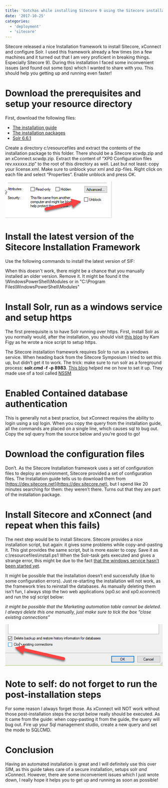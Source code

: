 ```yaml
---
title: 'Gotchas while installing Sitecore 9 using the Sitecore installation framework'
date: '2017-10-25'
categories:
  - 'deployment'
  - 'sitecore'
---
```


Sitecore released a nice Installation framework to install Sitecore, xConnect and configure Solr. I used this framework already a few times (on a few machines and it turned out that I am very proficient in breaking things. Especially Sitecore 9). During this installation I faced some inconvenient issues (and found out some tips) which I wanted to share with you. This should help you getting up and running even faster!

# Download the prerequisites and setup your resource directory

First, download the following files:

- [The installation guide](https://dev.sitecore.net/~/media/CBD83D3FE7CA470297CAA7807D1DB296.ashx)
- [The installation packages](https://dev.sitecore.net/~/media/CB45E46E57C34573B07F106D6991720A.ashx)
- [Solr 6.6.1](http://archive.apache.org/dist/lucene/solr/6.6.1/solr-6.6.1.zip)

Create a directory c:\\resourcefiles and extract the contents of the installation package to this folder. There should be a Sitecore scwdp.zip and an xConnect.scwdp.zip. Extract the content of “XP0 Configuration files rev.xxxxxx.zip” to the root of this directory as well. Last but not least: copy your license.xml. Make sure to unblock your xml and zip-files. Right click on each file and select “Properties”. Enable unblock and press OK.

![](images/img_59f0e8fc0518b.png)

# Install the latest version of the Sitecore Installation Framework

Use the following commands to install the latest version of SIF:

<script src="https://gist.github.com/BasLijten/cf4dfd48bbb25eb93918f16ab220bca7.js"></script>

When this doesn't work, there might be a chance that you manually installed an older version. Remove it. It might be found it the <userdirectory>\\WindowsPowerShell\\Modules or in "C:\\Program Files\\WindowsPowerShell\\Modules"

# Install Solr, run as a windows service and setup https

The first prerequisite is to have Solr running over https. First, install Solr as you normally would, after the installation, you should visit [this blog](https://kamsar.net/index.php/2017/10/Quickly-add-SSL-to-Solr/) by Kam Figy as he wrote a nice script to setup https.

The Sitecore installation framework requires Solr to run as a windows service. When heading back from the Sitecore Symposium I tried to set this up, but didn’t get it to work. The trick: make sure to run solr as a foreground process: **solr.cmd -f -p 8983**. [This blog](https://www.norconex.com/how-to-run-solr5-as-a-service-on-windows/) helped me on how to set it up. They made use of a tool called [NSSM](https://nssm.cc/download)

# Enabled Contained database authentication

This is generally not a best practice, but xConnect requires the ability to login using a sql login. When you copy the query from the installation guide, all the commands are placed on a single line, which causes sql to bug out. Copy the sql query from the source below and you’re good to go!

<script src="https://gist.github.com/BasLijten/731f9ed77aa3ad6b059fc63d100247e2.js"></script>

# Download the configuration files

Don’t. As the Sitecore Installation framework uses a set of configuration files to deploy an environment, Sitecore provided a set of configuration files. The Installation guide tells us to download them from [https://dev.sitecore.net](https://dev.sitecore.net), but I spend like 20 minutes searching for them: they weren’t there. Turns out that they are part of the installation package.

# Install Sitecore and xConnect (and repeat when this fails)

The next step would be to install Sitecore. Sitecore provides a nice installation script, but again: it gives some problems while copy-and-pasting it. This gist provides the same script, but is more easier to copy. Save it as c:\\resourcefiles\\install.ps1 When the Solr-task gets executed and gives a strange error, this might be due to the fact [that the windows service hasn’t been started yet](http://blog.baslijten.com/solr-error-creating-solrcore-when-using-the-sitecore-installation-framework/).

<script src="https://gist.github.com/BasLijten/e349551c4e8fd7cc71b3ad814266af23.js"></script>

It might be possible that the installation doesn’t end successfully (due to some configuration errors). Just re-starting the installation will not work, as the framework tries to reinstall the databases. As manually deleting them isn’t fun, I always stop the two web applications (xp0.sc and xp0.xconnect) and run the sql script below:

<script src="https://gist.github.com/BasLijten/05d378855857362b63526ed2714163d6.js"></script>

_it might be possible that the Marketing automation table cannot be deleted. I always delete this one manually, just make sure to tick the box “close existing connections”_

![](images/img_59f0e9245a3d4.png)

# Note to self: do not forget to run the post-installation steps

For some reason I always forget those. As xConnect will NOT work without those post-installation steps the script below really should be executed. As it came from the guide: when copy-pasting it from the guide, the query will bug out. Fire up your Sql management studio, create a new query and set the mode to SQLCMD.

<script src="https://gist.github.com/BasLijten/78f8a736e13b652588666ec18d4e9c39.js"></script>



# Conclusion

Having an automated installation is great and I will definitely use this over SIM, as this guide takes care of a secure installation, setups solr _and_ xConnect. However, there are some inconvenient issues which I just wrote down, I really hope it helps you to get up and running as soon as possible!
